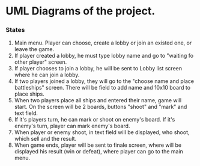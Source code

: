 # UML Diagrams of the project.

### States

1. Main menu. Player can choose, create a lobby or join an existed one, or leave the game. 
2. If player created a lobby, he must type lobby name and go to "waiting fo other player" screen.
3. If player chooses to join a lobby, he will be sent to Lobby list screen where he can join a lobby.
4. If two players joined a lobby, they will go to the "choose name and place battleships" screen. There will be field to add name and 10x10 board to place ships.
5. When two players place all ships and entered their name, game will start. On the screen will be 2 boards, buttons "shoot" and "mark" and text field.
6. If it's players turn, he can mark or shoot on enemy's board. If it's enemy's turn, player can mark enemy's board.
7. When player or enemy shoot, in text field will be displayed, who shoot, which sell and the result.
8. When game ends, player will be sent to finale screen, where will be displayed his result (win or defeat), where player can go to the main menu.


